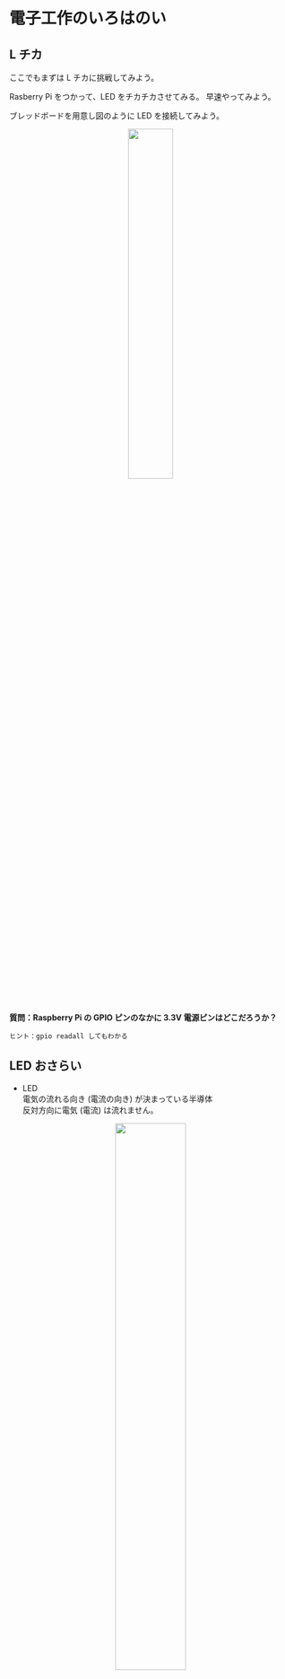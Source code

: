 # 電子工作のいろはのい

## L チカ

ここでもまずは L チカに挑戦してみよう。

Rasberry Pi をつかって、LED をチカチカさせてみる。 早速やってみよう。

ブレッドボードを用意し図のように LED を接続してみよう。

<div style="text-align: center;">
    <img src="./images/image21.png" width="40%">
</div>

**質問：Raspberry Pi の GPIO ピンのなかに 3.3V 電源ピンはどこだろうか？**
```
ヒント：gpio readall してもわかる
```

## LED おさらい

- LED  
電気の流れる向き (電流の向き) が決まっている半導体  
反対方向に電気 (電流) は流れません。

<div style="text-align: center;">
    <img src="./images/image25.png" width="50%">
</div>


## 質問

1. 330 Ωはなぜ必要なのか？
1. このとき、LED に流れる電流はいくらか？

[イチケンさんの動画](https://www.youtube.com/watch?v=dmU__4a2cfI) を見てみよう。

# 回路を作るときの注意

(ブレッドボードを使って) 回路を作成するときの注意点をあげておく：

- ジャンパワイヤのオスから指す
- 電源と GND を接触させない
- 抜くときはメスから
- ブレッドボードに適した長さにカットする

<div style="text-align: center;">
    <img src="./images/image22.png" width="40%">
</div>

## ブレッドボードはうまく使おう

1. ブレッドボードの +/- を使うパターンと使わないパターン
1. 回路が複雑になると (A) のほうがスッキリ

<div style="text-align: center;">
    <img src="./images/image23.png" width="40%">
    <img src="./images/image24.png" width="40%">
</div>

## なるべくブレッドボードの図は見ないですむようにしたい

- 回路図から、右のブレッドボードの図がすぐ思いかべられるように慣れる
- ブレッドボード図を見ないで、回路図だけで配線できるように

<div style="text-align: center;">
    <img src="./images/image26.png" width="40%">
</div>

# L チカプログラミング with Raspberry Pi

いままでの回路は、LED をダイレクトに電源 (3.3V) につないでいたので、L **チカ** しなかった。  
それではいよいよ Rasbperry Pi で L チカしてみよう。  

やることは 2 つ (マイコン制御と同じだ)。

1. 回路を組む
2. GPIO ピンを制御するプログラムを書く

このふたつがないとマイコンでの制御は成立しない。ここでは 25 ピンを使ってみよう。

## 回路図

回路図はこのようになる：

<div style="text-align: center;">
    <img src="./images/image27.png" width="60%">
</div>

- GPIO は、信号を出力したり、信号を入力し (受け付け) たりする。
- 出力のとき
  - HIGH ("H" または 1 とも書く)、LOW ("L" または 0 とも書く) のどちらかを出力する
  - 中間はない
  
<div style="text-align: center;">
    <img src="./images/image28.png" width="60%">
</div>

### Rasberry pi のピン配置

Raspberry Pi のピン配置は図に示すような配置となっている。GPIO 25 とはどこのことだろうか。  
実は Raspberry Pi のピンの番号の付け方には二通りある。

- 物理ピン番号
  - ピン1からピン40まで、コネクタの端から端まで順番に振られた番号
  - 見た目で見やすく、初心者でもわかりやすい番号付け
  - コネクタの向きによってピン番号が変わるため、注意が必要

- BCM ピン番号
  - Broadcomチップ(Raspberry Piのマイコン)で利用されるGPIO(General Purpose Input/Output)ピンに割り当てられた番号
  - 番号は、チップ内での論理的なピン配置に基づいている
  - プログラミングで使用することが多く、常に同じ番号なのでわかりやすい

#### まとめ
  - 物理ピン番号: 見た目で見やすく、工作に適している
  - BCMピン番号: プログラミングで使いやすい、論理的な番号

プログラム中では BCM ピン番号を使うことが多いので、注意すること。

<div style="text-align: center;">
    <img src="./images/raspberrypi-pinout-40-1.png">
</div>

# Python の開発環境

Raspberry Pi の上で Python のプログラムを動かす方法は何通りもあるのだが、ここでは Thonny という実行環境を使う方法を紹介する。Thonny は Windows の mu エディタに似た Python の実行環境である。

<div style="text-align: center;">
    <img src="./images/image29.png" width="50%">
</div>

<div style="text-align: center;">
    <img src="./images/image30.png" width="70%"></br>
    Mu エディタとそっくり (同じ？？？)
</div>

# プログラムを作ってみよう

- ファイル名を ex1.py として、次のようなプログラムを入力しよう。
- 入力が終わったら、Save アイコンをクリックして ex1.py というファイル名で保存する
- Run アイコンをクリックして、実行する

```python
#
# ex1.py
#
# LED を 300 ms 間隔で点灯するプログラム
#
#
import RPi.GPIO as GPIO             # RPi.GPIO モジュールを GPIO という名前で使う
from time import sleep              # time モジュールから sleep という関数を使う

GPIO.setmode(GPIO.BCM)              # BCM モードでピン番号を指定する
GPIO.setup(25, GPIO.OUT)            # 25 ピンを出力設定にする

while True:
    GPIO.output(25, GPIO.HIGH)      # 25 ピンを HIGH (1) にする  
    sleep(0.3)                      # 300 ms やすむ
    GPIO.output(25, GPIO.LOW)       # 25 ピンを LOW (0) にする  
    sleep(0.3)                      # 300 ms やすむ

GPIO.cleanup()                      # GPIO (汎用ピン) の後処理をする
```

## プログラムの止め方

このプログラムは放って置くと電源が入っている限り永遠に動き続ける。
止めるときは、Stop アイコンをクリックする。なにかプログラムから応答がなくなったときも Stop アイコンで止めることができる。

Stop アイコンをクリックすると、下の Shell というフィールドに、「何行目で」「どういった理由で止まったか」が **英語で** 表示される。

## ストップボタンで止めても赤文字 (エラー) が出ないようにする

- 下のプログラムを ex1kai.py という名前で保存し、実行してみよう。
- try: ~ except 構文というのが増えている。
  - try: except というのは try: から except の間で所定のエラーが起こったら、どうするか、というのを指示する構文である

```python
#
# ex1kai.py
#
# LED を 300 ms 間隔で点灯するプログラム
#
#
import RPi.GPIO as GPIO             # RPi.GPIO モジュールを GPIO という名前で使う
from time import sleep              # time モジュールから sleep という関数を使う

GPIO.setmode(GPIO.BCM)              # BCM モードでピン番号を指定する
GPIO.setup(25, GPIO.OUT)            # 25 ピンを出力設定にする

try:
    while True:
        GPIO.output(25, GPIO.HIGH)      # 25 ピンを HIGH (1) にする  
        sleep(0.3)                      # 300 ms やすむ
        GPIO.output(25, GPIO.LOW)       # 25 ピンを LOW (0) にする  
        sleep(0.3)                      # 300 ms やすむ

except KeyboardInterrupt:  # キーボードで中断処理が入ったら
    pass                            # 特になにもしない

GPIO.cleanup()                      # GPIO (汎用ピン) の後処理をする
```

# おまけ: top 命令

Linux には top 命令というものがある。
- ラズパイの反応がおそいとき使う
- どんなプログラムが動作しているか表示する命令
- 右上の load average: (平均負荷) が忙しさを示す
  - 3.00 を超えてたら、**Raspberry Pi にとっては** かなりヘビー
 
